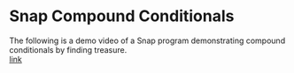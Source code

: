# Snap Compound Conditionals
The following is a demo video of a Snap program demonstrating compound conditionals by finding treasure. \
[link](https://www.youtube.com/watch?v=GfL3dJIgJCU)
